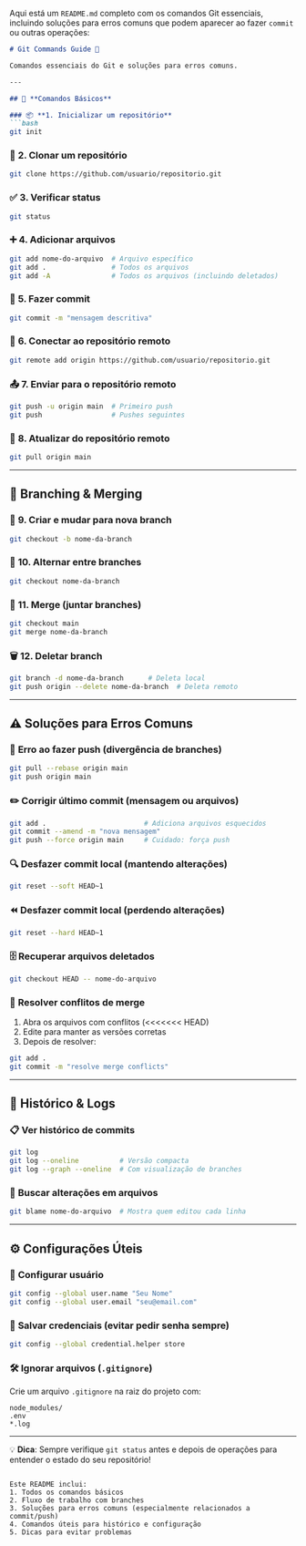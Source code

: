 Aqui está um `README.md` completo com os comandos Git essenciais, incluindo soluções para erros comuns que podem aparecer ao fazer `commit` ou outras operações:

```markdown
# Git Commands Guide 🚀

Comandos essenciais do Git e soluções para erros comuns.

---

## 🔧 **Comandos Básicos**

### 📦 **1. Inicializar um repositório**
```bash
git init
```

### 📁 **2. Clonar um repositório**
```bash
git clone https://github.com/usuario/repositorio.git
```

### ✅ **3. Verificar status**
```bash
git status
```

### ➕ **4. Adicionar arquivos**
```bash
git add nome-do-arquivo  # Arquivo específico
git add .                # Todos os arquivos
git add -A               # Todos os arquivos (incluindo deletados)
```

### 💾 **5. Fazer commit**
```bash
git commit -m "mensagem descritiva"
```

### 🔗 **6. Conectar ao repositório remoto**
```bash
git remote add origin https://github.com/usuario/repositorio.git
```

### 📤 **7. Enviar para o repositório remoto**
```bash
git push -u origin main  # Primeiro push
git push                 # Pushes seguintes
```

### 🔄 **8. Atualizar do repositório remoto**
```bash
git pull origin main
```

---

## 🌿 **Branching & Merging**

### 🌳 **9. Criar e mudar para nova branch**
```bash
git checkout -b nome-da-branch
```

### 🔀 **10. Alternar entre branches**
```bash
git checkout nome-da-branch
```

### 🔁 **11. Merge (juntar branches)**
```bash
git checkout main
git merge nome-da-branch
```

### 🗑️ **12. Deletar branch**
```bash
git branch -d nome-da-branch      # Deleta local
git push origin --delete nome-da-branch  # Deleta remoto
```

---

## ⚠️ **Soluções para Erros Comuns**

### 🔄 **Erro ao fazer push (divergência de branches)**
```bash
git pull --rebase origin main
git push origin main
```

### ✏️ **Corrigir último commit (mensagem ou arquivos)**
```bash
git add .                        # Adiciona arquivos esquecidos
git commit --amend -m "nova mensagem"
git push --force origin main     # Cuidado: força push
```

### 🔍 **Desfazer commit local (mantendo alterações)**
```bash
git reset --soft HEAD~1
```

### ⏪ **Desfazer commit local (perdendo alterações)**
```bash
git reset --hard HEAD~1
```

### 🗄️ **Recuperar arquivos deletados**
```bash
git checkout HEAD -- nome-do-arquivo
```

### 🔀 **Resolver conflitos de merge**
1. Abra os arquivos com conflitos (<<<<<<< HEAD)
2. Edite para manter as versões corretas
3. Depois de resolver:
```bash
git add .
git commit -m "resolve merge conflicts"
```

---

## 📜 **Histórico & Logs**

### 📋 **Ver histórico de commits**
```bash
git log
git log --oneline          # Versão compacta
git log --graph --oneline  # Com visualização de branches
```

### 🔎 **Buscar alterações em arquivos**
```bash
git blame nome-do-arquivo  # Mostra quem editou cada linha
```

---

## ⚙️ **Configurações Úteis**

### 👤 **Configurar usuário**
```bash
git config --global user.name "Seu Nome"
git config --global user.email "seu@email.com"
```

### 🔑 **Salvar credenciais (evitar pedir senha sempre)**
```bash
git config --global credential.helper store
```

### 🛠️ **Ignorar arquivos (`.gitignore`)**
Crie um arquivo `.gitignore` na raiz do projeto com:
```
node_modules/
.env
*.log
```

---

💡 **Dica**: Sempre verifique `git status` antes e depois de operações para entender o estado do seu repositório!
```

Este README inclui:
1. Todos os comandos básicos
2. Fluxo de trabalho com branches
3. Soluções para erros comuns (especialmente relacionados a commit/push)
4. Comandos úteis para histórico e configuração
5. Dicas para evitar problemas
